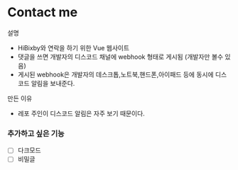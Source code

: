 # Contact me

설명

* HiBixby와 연락을 하기 위한 Vue 웹사이트
* 댓글을 쓰면 개발자의 디스코드 채널에 webhook 형태로 게시됨 (개발자만 볼수 있음)
* 게시된 webhook은 개발자의 데스크톱,노트북,핸드폰,아이패드 등에 동시에 디스코드 알림을 보내준다.

만든 이유
* 레포 주인이 디스코드 알림은 자주 보기 때문이다.


### 추가하고 싶은 기능
- [ ] 다크모드
- [ ] 비밀글
